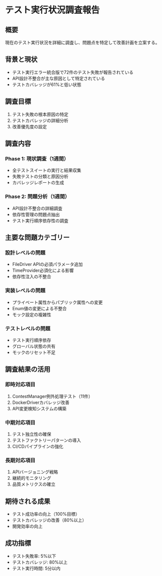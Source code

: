 # テスト実行状況調査報告

## 概要
現在のテスト実行状況を詳細に調査し、問題点を特定して改善計画を立案する。

## 背景と現状
- テスト実行エラー統合版で72件のテスト失敗が報告されている
- API設計不整合が主な原因として特定されている
- テストカバレッジが61%と低い状態

## 調査目標
1. テスト失敗の根本原因の特定
2. テストカバレッジの詳細分析
3. 改善優先度の設定

## 調査内容

### Phase 1: 現状調査（1週間）
- 全テストスイートの実行と結果収集
- 失敗テストの分類と原因分析
- カバレッジレポートの生成

### Phase 2: 問題分析（1週間）
- API設計不整合の詳細調査
- 依存性管理の問題点抽出
- テスト実行順序依存性の調査

## 主要な問題カテゴリー

### 設計レベルの問題
- FileDriver APIの必須パラメータ追加
- TimeProvider必須化による影響
- 依存性注入の不整合

### 実装レベルの問題
- プライベート属性からパブリック属性への変更
- Enum値の変更による不整合
- モック設定の複雑性

### テストレベルの問題
- テスト実行順序依存
- グローバル状態の共有
- モックのリセット不足

## 調査結果の活用

### 即時対応項目
1. ContestManager例外処理テスト（11件）
2. DockerDriverカバレッジ改善
3. API変更検知システムの構築

### 中期対応項目
1. テスト独立性の確保
2. テストファクトリーパターンの導入
3. CI/CDパイプラインの強化

### 長期対応項目
1. APIバージョニング戦略
2. 継続的モニタリング
3. 品質メトリクスの確立

## 期待される成果
- テスト成功率の向上（100%目標）
- テストカバレッジの改善（80%以上）
- 開発効率の向上

## 成功指標
- テスト失敗率: 5%以下
- テストカバレッジ: 80%以上
- テスト実行時間: 5分以内